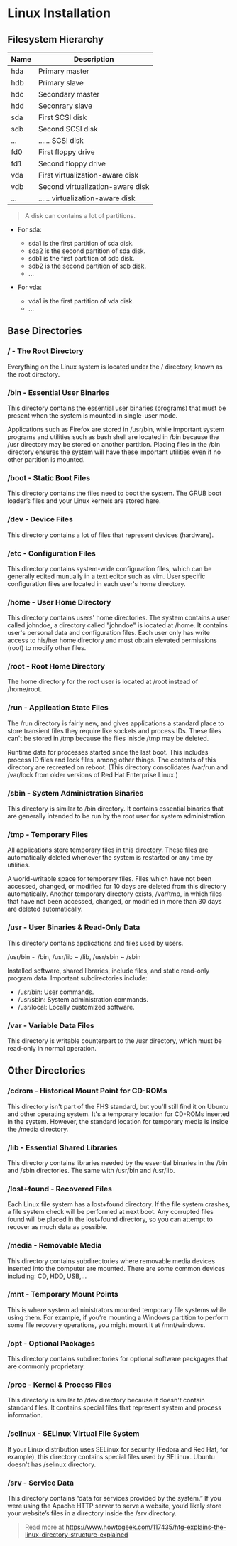 # Linux Installation

## Filesystem Hierarchy

| Name | Description |
|------|-------------|
| hda | Primary master |
| hdb | Primary slave |
| hdc | Secondary master |
| hdd | Seconrary slave |
| sda | First SCSI disk |
| sdb | Second SCSI disk |
| ... | ...... SCSI disk |
| fd0 | First floppy drive |
| fd1 | Second floppy drive |
| vda | First virtualization-aware disk |
| vdb | Second virtualization-aware disk |
| ... | ...... virtualization-aware disk |

> A disk can contains a lot of partitions.

- For sda:
    - sda1 is the first partition of sda disk.
    - sda2 is the second partition of sda disk.
    - sdb1 is the first partition of sdb disk.
    - sdb2 is the second partition of sdb disk.
    - ...

- For vda:
    - vda1 is the first partition of vda disk.
    - ...

## Base Directories

### / - The Root Directory

Everything on the Linux system is located under the / directory, known as the root directory.

### /bin - Essential User Binaries

This directory contains the essential user binaries (programs) that must be present when the system is mounted in single-user mode.

Applications such as Firefox are stored in /usr/bin, while important system programs and utilities such as bash shell are located in /bin because the /usr directory may be stored on another partition. Placing files in the /bin directory ensures the system will have these important utilities even if no other partition is mounted.

### /boot - Static Boot Files

This directory contains the files need to boot the system. The GRUB boot loader’s files and your Linux kernels are stored here.

### /dev - Device Files

This directory contains a lot of files that represent devices (hardware).

### /etc - Configuration Files

This directory contains system-wide configuration files, which can be generally edited munually in a text editor such as vim. User specific configuration files are located in each user's home directory.

### /home - User Home Directory

This directory contains users' home directories. The system contains a user called johndoe, a directory called "johndoe" is located at /home. It contains user's personal data and configuration files. Each user only has write access to his/her home directory and must obtain elevated permissions (root) to modify other files.

### /root - Root Home Directory

The home directory for the root user is located at /root instead of /home/root.

### /run - Application State Files

The /run directory is fairly new, and gives applications a standard place to store transient files they require like sockets and process IDs. These files can't be stored in /tmp because the files inisde /tmp may be deleted.

Runtime data for processes started since the last boot. This includes process ID files and lock files, among other things. The contents of this directory are recreated on reboot. (This directory consolidates /var/run and /var/lock from older versions of Red Hat Enterprise Linux.)

### /sbin - System Administration Binaries

This directory is similar to /bin directory. It contains essential binaries that are generally intended to be run by the root user for system administration.

### /tmp - Temporary Files

All applications store temporary files in this directory. These files are automatically deleted whenever the system is restarted or any time by utilities.

A world-writable space for temporary files. Files which have not been accessed, changed, or modified for 10 days are deleted from this directory automatically. Another temporary directory exists, /var/tmp, in which files that have not been accessed, changed, or modified in more than 30 days are deleted automatically.

### /usr - User Binaries & Read-Only Data

This directory contains applications and files used by users.

/usr/bin ~ /bin, /usr/lib ~ /lib, /usr/sbin ~ /sbin

Installed software, shared libraries, include files, and static read-only program data. Important subdirectories include:
- /usr/bin: User commands.
- /usr/sbin: System administration commands.
- /usr/local: Locally customized software.

### /var - Variable Data Files

This directory is writable counterpart to the /usr directory, which must be read-only in normal operation.

## Other Directories

### /cdrom - Historical Mount Point for CD-ROMs

This directory isn't part of the FHS standard, but you'll still find it on Ubuntu and other operating system. It's a temporary location for CD-ROMs inserted in the system. However, the standard location for temporary media is inside the /media directory.

### /lib - Essential Shared Libraries

This directory contains libraries needed by the essential binaries in the /bin and /sbin directories. The same with /usr/bin and /usr/lib.

### /lost+found - Recovered Files

Each Linux file system has a lost+found directory. If the file system crashes, a file system check will be performed at next boot. Any corrupted files found will be placed in the lost+found directory, so you can attempt to recover as much data as possible.

### /media - Removable Media

This directory contains subdirectories where removable media devices inserted into the computer are mounted. There are some common devices including: CD, HDD, USB,...

### /mnt - Temporary Mount Points

This is where system administrators mounted temporary file systems while using them. For example, if you’re mounting a Windows partition to perform some file recovery operations, you might mount it at /mnt/windows.

### /opt - Optional Packages

This directory contains subdirectories for optional software packgages that are commonly proprietary.

### /proc - Kernel & Process Files

This directory is similar to /dev directory because it doesn't contain standard files. It contains special files that represent system and process information.

### /selinux - SELinux Virtual File System

If your Linux distribution uses SELinux for security (Fedora and Red Hat, for example), this directory contains special files used by SELinux. Ubuntu doesn't has /selinux directory.

### /srv - Service Data

This directory contains “data for services provided by the system.” If you were using the Apache HTTP server to serve a website, you’d likely store your website’s files in a directory inside the /srv directory.

> Read more at https://www.howtogeek.com/117435/htg-explains-the-linux-directory-structure-explained
